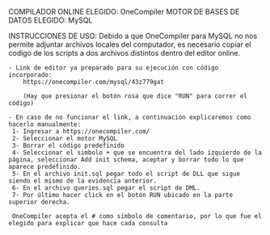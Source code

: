 COMPILADOR ONLINE ELEGIDO: OneCompiler
MOTOR DE BASES DE DATOS ELEGIDO: MySQL

INSTRUCCIONES DE USO:
    Debido a que OneCompiler para MySQL no nos permite adjuntar archivos locales del computador,
    es necesario copiar el codigo de los scripts a dos archivos distintos dentro del editor online.

    - Link de editor ya preparado para su ejecución con código incorporado:
        https://onecompiler.com/mysql/43z779gat

        (Hay que presionar el botón rosa que dice "RUN" para correr el código)

    - En caso de no funcionar el link, a continuación explicaremos como hacerlo manualmente:
     1- Ingresar a https://onecompiler.com/
     2- Seleccionar el motor MySQL
     3- Borrar el código predefinido
     4- Seleccionar el simbolo + que se encuentra del lado izquierdo de la página, seleccionar Add init schema, aceptar y borrar todo lo que aparece predefinido.
     5- En el archivo init.sql pegar todo el script de DLL que sigue siendo el mismo de la evidencia anterior.
     6- En el archivo queries.sql pegar el script de DML.
     7- Por último hacer click en el botón RUN ubicado en la parte superior derecha.

     OneCompiler acepta el # como símbolo de comentario, por lo que fue el elegido para explicar que hace cada consulta

